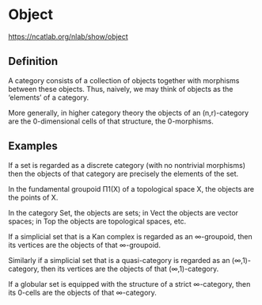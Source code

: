 # Object

https://ncatlab.org/nlab/show/object


## Definition

A category consists of a collection of objects together with morphisms between these objects. Thus, naively, we may think of objects as the ‘elements’ of a category.

More generally, in higher category theory the objects of an (n,r)-category are the 0-dimensional cells of that structure, the 0-morphisms.

## Examples

If a set is regarded as a discrete category (with no nontrivial morphisms) then the objects of that category are precisely the elements of the set.

In the fundamental groupoid Π1(X) of a topological space X, the objects are the points of X.

In the category Set, the objects are sets; in Vect the objects are vector spaces; in Top the objects are topological spaces, etc.

If a simplicial set that is a Kan complex is regarded as an ∞-groupoid, then its vertices are the objects of that ∞-groupoid.

Similarly if a simplicial set that is a quasi-category is regarded as an (∞,1)-category, then its vertices are the objects of that (∞,1)-category.

If a globular set is equipped with the structure of a strict ∞-category, then its 0-cells are the objects of that ∞-category.
